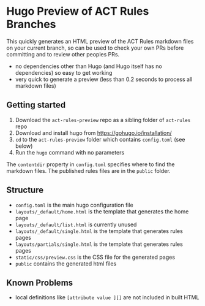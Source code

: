 # Hugo Preview of ACT Rules Branches

This quickly generates an HTML preview of the ACT Rules markdown files on your current branch,
so can be used to check your own PRs before committing and to review other peoples PRs.

- no dependencies other than Hugo (and Hugo itself has no dependencies) so easy to get working
- very quick to generate a preview (less than 0.2 seconds to process all markdown files)

## Getting started 

1. Download the `act-rules-preview` repo as a sibling folder of `act-rules` repo
2. Download and install hugo from https://gohugo.io/installation/ 
3. `cd` to the `act-rules-preview` folder which contains `config.toml` (see below)
4. Run the `hugo` command with no parameters

The `contentdir` property in `config.toml` specifies where to find the markdown files.
The published rules files are in the `public` folder. 

## Structure

- `config.toml` is the main hugo configuration file
- `layouts/_default/home.html` is the template that generates the home page
- `layouts/_default/list.html` is currently unused
- `layouts/_default/single.html` is the template that generates rules pages
- `layouts/partials/single.html` is the template that generates rules pages
- `static/css/preview.css` is the CSS file for the generated pages
- `public` contains the generated html files

## Known Problems

- local definitions like `[attribute value ][]` are not included in built HTML